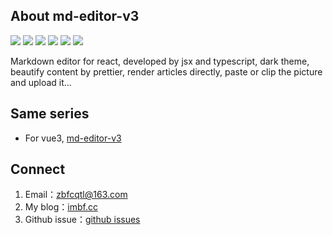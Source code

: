 ## About md-editor-v3

![](https://img.shields.io/github/stars/imzbf/md-editor-rt?style=social) ![](https://img.shields.io/npm/dm/md-editor-rt) ![](https://img.shields.io/bundlephobia/min/md-editor-rt) ![](https://img.shields.io/github/license/imzbf/md-editor-rt) ![](https://img.shields.io/github/package-json/v/imzbf/md-editor-rt) ![](https://img.shields.io/badge/ssr-%3E1.6.0-brightgreen)

Markdown editor for react, developed by jsx and typescript, dark theme, beautify content by prettier, render articles directly, paste or clip the picture and upload it...

## Same series

- For vue3, [md-editor-v3](https://github.com/imzbf/md-editor-v3)

## Connect

1. Email：zbfcqtl@163.com
2. My blog：[imbf.cc](https://imbf.cc/message)
3. Github issue：[github issues](https://github.com/imzbf/md-editor-rt/issues)
